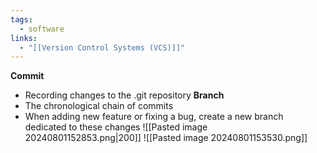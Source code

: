 ```yaml
---
tags:
  - software
links:
  - "[[Version Control Systems (VCS)]]"
---
```

**Commit**
- Recording changes to the .git repository
**Branch**
- The chronological chain of commits
- When adding new feature or fixing a bug, create a new branch dedicated to these changes
![[Pasted image 20240801152853.png|200]]
![[Pasted image 20240801153530.png]]

